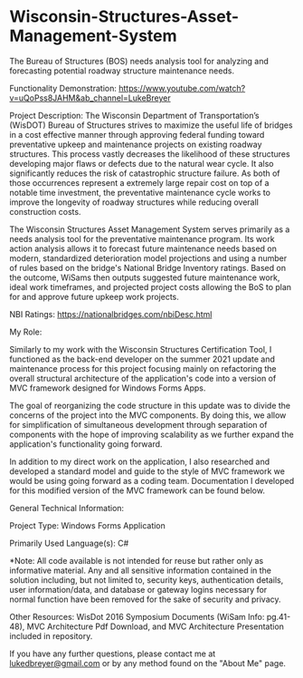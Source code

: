 # Wisconsin-Structures-Asset-Management-System
The Bureau of Structures (BOS) needs analysis tool for analyzing and forecasting potential roadway structure maintenance needs.

Functionality Demonstration: https://www.youtube.com/watch?v=uQoPss8JAHM&ab_channel=LukeBreyer

Project Description:
The Wisconsin Department of Transportation’s (WisDOT) Bureau of Structures strives to maximize the useful life of bridges in a cost effective manner through approving federal funding toward preventative upkeep and maintenance projects on existing roadway structures. This process vastly decreases the likelihood of these structures developing major flaws or defects due to the natural wear cycle. It also significantly reduces the risk of catastrophic structure failure. As both of those occurrences represent a extremely large repair cost on top of a notable time investment, the preventative maintenance cycle works to improve the longevity of roadway structures while reducing overall construction costs.

The Wisconsin Structures Asset Management System serves primarily as a needs analysis tool for the preventative maintenance program. Its work action analysis allows it to forecast future maintenance needs based on modern, standardized deterioration model projections and using a number of rules based on the bridge's National Bridge Inventory ratings. Based on the outcome, WiSams then outputs suggested future maintenance work, ideal work timeframes, and projected project costs allowing the BoS to plan for and approve future upkeep work projects.

NBI Ratings: https://nationalbridges.com/nbiDesc.html


My Role:

Similarly to my work with the Wisconsin Structures Certification Tool, I functioned as the back-end developer on the summer 2021 update and maintenance process for this project focusing mainly on refactoring the overall structural architecture of the application's code into a version of MVC framework designed for Windows Forms Apps.

The goal of reorganizing the code structure in this update was to divide the concerns of the project into the MVC components. By doing this, we allow for simplification of simultaneous development through separation of components with the hope of improving scalability as we further expand the application's functionality going forward.

In addition to my direct work on the application, I also researched and developed a standard model and guide to the style of MVC framework we would be using going forward as a coding team. Documentation I developed for this modified version of the MVC framework can be found below.

General Technical Information:

Project Type:
Windows Forms Application

Primarily Used Language(s):
C#

*Note: All code available is not intended for reuse but rather only as informative material. Any and all sensitive information contained in the solution including, but not limited to, security keys, authentication details, user information/data, and database or gateway logins necessary for normal function have been removed for the sake of security and privacy. 

Other Resources:
WisDot 2016 Symposium Documents (WiSam Info: pg.41-48), MVC Architecture Pdf Download, and MVC Architecture Presentation included in repository.

If you have any further questions, please contact me at lukedbreyer@gmail.com or by any method found on the "About Me" page.
